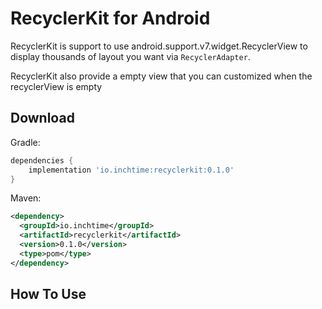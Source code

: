 RecyclerKit for Android
=======================

RecyclerKit is support to use android.support.v7.widget.RecyclerView to display thousands of layout you want via `RecyclerAdapter`.

RecyclerKit also provide a empty view that you can customized when the recyclerView is empty

Download
--------

Gradle:

```gradle
dependencies {
    implementation 'io.inchtime:recyclerkit:0.1.0'
}
```

Maven:

```xml
<dependency>
  <groupId>io.inchtime</groupId>
  <artifactId>recyclerkit</artifactId>
  <version>0.1.0</version>
  <type>pom</type>
</dependency>
```

How To Use
----------------------
